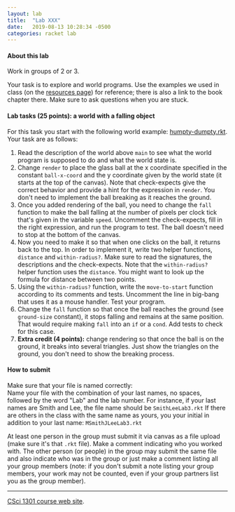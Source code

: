 ```yaml
---
layout: lab
title:  "Lab XXX"
date:   2019-08-13 10:28:34 -0500
categories: racket lab
---
```


#### About this lab

Work in groups of 2 or 3.

Your task is to explore and world programs. Use the examples we used in
class (on the [resources page](../resources.html)) for reference; there
is also a link to the book chapter there. Make sure to ask questions
when you are stuck.

#### Lab tasks (25 points): a world with a falling object

For this task you start with the following world example:
[humpty-dumpty.rkt](../examples/humpty-dumpty.rkt). Your task are as
follows:

1.  Read the description of the world above `main` to see what the world
    program is supposed to do and what the world state is.
2.  Change `render` to place the glass ball at the x coordinate
    specified in the constant `ball-x-coord` and the y coordinate given
    by the world state (it starts at the top of the canvas). Note that
    check-expects give the correct behavior and provide a hint for the
    expression in `render`. You don\'t need to implement the ball
    breaking as it reaches the ground.
3.  Once you added rendering of the ball, you need to change the `fall`
    function to make the ball falling at the number of pixels per clock
    tick that\'s given in the variable `speed`. Uncomment the
    check-expects, fill in the right expression, and run the program to
    test. The ball doesn\'t need to stop at the bottom of the canvas.
4.  Now you need to make it so that when one clicks on the ball, it
    returns back to the top. In order to implement it, write two helper
    functions, `distance` and `within-radius?`. Make sure to read the
    signatures, the descriptions and the check-expects. Note that the
    `within-radius?` helper function uses the `distance`. You might want
    to look up the formula for distance between two points.
5.  Using the `within-radius?` function, write the `move-to-start`
    function according to its comments and tests. Uncomment the line in
    big-bang that uses it as a mouse handler. Test your program.
6.  Change the `fall` function so that once the ball reaches the ground
    (see `ground-size` constant), it stops falling and remains at the
    same position. That would require making `fall` into an `if` or a
    `cond`. Add tests to check for this case.
7.  **Extra credit (4 points):** change rendering so that once the ball
    is on the ground, it breaks into several triangles. Just show the
    triangles on the ground, you don\'t need to show the breaking
    process.

#### How to submit

Make sure that your file is named correctly:\
Name your file with the combination of your last names, no spaces,
followed by the word \"Lab\" and the lab number. For instance, if your
last names are Smith and Lee, the file name should be `SmithLeeLab3.rkt`
If there are others in the class with the same name as yours, you your
initial in addition to your last name: `MSmithJLeeLab3.rkt`

At least one person in the group must submit it via canvas as a file
upload (make sure it\'s that `.rkt` file). Make a comment indicating who
you worked with. The other person (or people) in the group may submit
the same file and also indicate who was in the group or just make a
comment listing all your group members (note: if you don\'t submit a
note listing your group members, your work may not be counted, even if
your group partners list you as the group member).

------------------------------------------------------------------------

[CSci 1301 course web site](../index.html).
